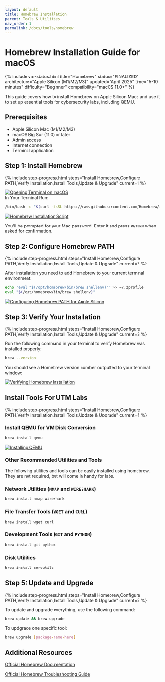```yaml
---
layout: default
title: Homebrew Installation
parent: Tools & Utilities
nav_order: 1
permalink: /docs/tools/homebrew
---
```


# Homebrew Installation Guide for macOS

{% include vm-status.html 
   title="Homebrew"
   status="FINALIZED"
   architecture="Apple Silicon (M1/M2/M3)"
   updated="April 2025"
   time="5-10 minutes"
   difficulty="Beginner"
   compatibility="macOS 11.0+" %}

This guide covers how to install Homebrew on Apple Silicon Macs and use it to set up essential tools for cybersecurity labs, including QEMU.

## Prerequisites

- Apple Silicon Mac (M1/M2/M3)
- macOS Big Sur (11.0) or later
- Admin access
- Internet connection
- Terminal application


## Step 1: Install Homebrew

{% include step-progress.html 
   steps="Install Homebrew,Configure PATH,Verify Installation,Install Tools,Update & Upgrade" 
   current=1 %}
   
<div class="image-container">
     <a href="/UDMCyberSecurity-Labs-MacBookCompatibility/assets/images/homebrew/HB-1.png" target="_blank">
       <img src="/UDMCyberSecurity-Labs-MacBookCompatibility/assets/images/homebrew/HB-1.png" alt="Opening Terminal on macOS" class="clickable-image">
     </a>
</div>
In Your Terminal Run:

```bash
/bin/bash -c "$(curl -fsSL https://raw.githubusercontent.com/Homebrew/install/HEAD/install.sh)"
```
<div class="image-container">
     <a href="/UDMCyberSecurity-Labs-MacBookCompatibility/assets/images/homebrew/HB-2.png" target="_blank">
       <img src="/UDMCyberSecurity-Labs-MacBookCompatibility/assets/images/homebrew/HB-2.png" alt="Homebrew Installation Script" class="clickable-image">
     </a>
</div>

You'll be prompted for your Mac password. Enter it and press `RETURN` when asked for confirmation.

## Step 2: Configure Homebrew PATH

{% include step-progress.html steps="Install Homebrew,Configure PATH,Verify Installation,Install Tools,Update & Upgrade" current=2 %}

After installation you need to add Homebrew to your current terminal environment:

```bash
echo 'eval "$(/opt/homebrew/bin/brew shellenv)"' >> ~/.zprofile
eval "$(/opt/homebrew/bin/brew shellenv)"
```

<div class="image-container">
     <a href="/UDMCyberSecurity-Labs-MacBookCompatibility/assets/images/homebrew/HB-3.png" target="_blank">
       <img src="/UDMCyberSecurity-Labs-MacBookCompatibility/assets/images/homebrew/HB-3.png" alt="Configuring Homebrew PATH for Apple Silicon" class="clickable-image">
     </a>
</div>

## Step 3: Verify Your Installation

{% include step-progress.html steps="Install Homebrew,Configure PATH,Verify Installation,Install Tools,Update & Upgrade" current=3 %}

Run the following command in your terminal to verify Homebrew was installed properly:

```bash
brew --version
```
You should see a Homebrew version number outputted to your terminal window:

<div class="image-container">
     <a href="/UDMCyberSecurity-Labs-MacBookCompatibility/assets/images/homebrew/HB-4.png" target="_blank">
       <img src="/UDMCyberSecurity-Labs-MacBookCompatibility/assets/images/homebrew/HB-4.png" alt="Verifying Homebrew Installation" class="clickable-image">
     </a>
</div>

## Install Tools For UTM Labs

{% include step-progress.html steps="Install Homebrew,Configure PATH,Verify Installation,Install Tools,Update & Upgrade" current=4 %}

### Install QEMU for VM Disk Conversion

```bash
brew install qemu
```
<div class="image-container">
     <a href="/UDMCyberSecurity-Labs-MacBookCompatibility/assets/images/homebrew/HB-5.png" target="_blank">
       <img src="/UDMCyberSecurity-Labs-MacBookCompatibility/assets/images/homebrew/HB-5.png" alt="Installing QEMU" class="clickable-image">
     </a>
</div>

### Other Recommended Utilities and Tools

The following utilities and tools can be easily installed using homebrew. They are not required, but will come in handy for labs.

### Network Utilities (`NMAP` and `WIRESHARK`)
```bash
brew install nmap wireshark
```

### File Transfer Tools (`WGET` and `CURL`)
```bash
brew install wget curl
```

### Development Tools (`GIT` and `PYTHON`)
```bash
brew install git python
```

### Disk Utilities
```bash
brew install coreutils
```

## Step 5: Update and Upgrade
{% include step-progress.html steps="Install Homebrew,Configure PATH,Verify Installation,Install Tools,Update & Upgrade" current=5 %}

To update and upgrade everything, use the following command:

```bash
brew update && brew upgrade
```
To updgrade one specific tool:

```bash
brew upgrade [package-name-here]
```

## Additional Resources

[Official Homebrew Documentation](https://docs.brew.sh/)

[Official Homebrew Troubleshooting Guide](https://docs.brew.sh/Troubleshooting)

